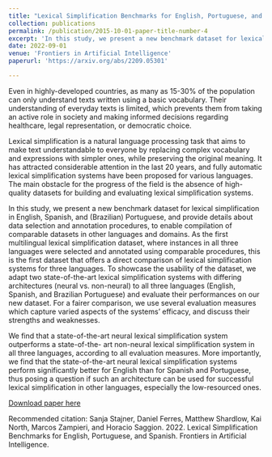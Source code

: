 ```yaml
---
title: "Lexical Simplification Benchmarks for English, Portuguese, and Spanish"
collection: publications
permalink: /publication/2015-10-01-paper-title-number-4
excerpt: 'In this study, we present a new benchmark dataset for lexical simplification in English, Spanish, and (Brazilian) Portuguese, and provide details about data selection and annotation procedures,to enable compilation of comparable datasets in other languages and domains.'
date: 2022-09-01
venue: 'Frontiers in Artificial Intelligence'
paperurl: 'https://arxiv.org/abs/2209.05301'

---
```

Even in highly-developed countries, as many as 15-30% of the population can only understand
texts written using a basic vocabulary. Their understanding of everyday texts is limited, which
prevents them from taking an active role in society and making informed decisions regarding
healthcare, legal representation, or democratic choice.

Lexical simplification is a natural language processing task that aims to make text
understandable to everyone by replacing complex vocabulary and expressions with simpler
ones, while preserving the original meaning. It has attracted considerable attention in the last
20 years, and fully automatic lexical simplification systems have been proposed for various languages. The main obstacle for the progress of the field is the absence of high-quality datasets for building and evaluating lexical simplification systems.

In this study, we present a new benchmark dataset for lexical simplification in English, Spanish, and (Brazilian) Portuguese, and provide details about data selection and annotation procedures, to enable compilation of comparable datasets in other languages and domains. As the first multilingual lexical simplification dataset, where instances in all three languages were selected and annotated using comparable procedures, this is the first dataset that offers a direct comparison of lexical simplification systems for three languages. To showcase the usability of the dataset,
we adapt two state-of-the-art lexical simplification systems with differing architectures (neural vs. non-neural) to all three languages (English, Spanish, and Brazilian Portuguese) and evaluate their performances on our new dataset. For a fairer comparison, we use several evaluation measures which capture varied aspects of the systems’ efficacy, and discuss their strengths and weaknesses.

We find that a state-of-the-art neural lexical simplification system outperforms a state-of-the-
art non-neural lexical simplification system in all three languages, according to all evaluation
measures. More importantly, we find that the state-of-the-art neural lexical simplification systems perform significantly better for English than for Spanish and Portuguese, thus posing a question if such an architecture can be used for successful lexical simplification in other languages, especially the low-resourced ones.

[Download paper here](https://arxiv.org/pdf/2209.05301.pdf)

Recommended citation: Sanja Stajner, Daniel Ferres, Matthew Shardlow, Kai North, Marcos Zampieri, and Horacio Saggion. 2022. Lexical Simplification Benchmarks for English, Portuguese, and Spanish. Frontiers in Artificial Intelligence.
